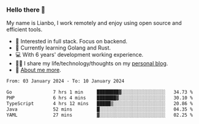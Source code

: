 ### Hello there 👋

My name is Lianbo, I work remotely and enjoy using open source and efficient tools.

- 🔭 Interested in full stack. Focus on backend.
- 🌱 Currently learning Golang and Rust.
- 💻 With 6 years' development working experience.
- ✍🏻 I share my life/technology/thoughts on my [personal blog](https://godruoyi.com).
- 👒 [About me more](https://godruoyi.com/posts/About-godruoyi).

<!--START_SECTION:waka-->

```txt
From: 03 January 2024 - To: 10 January 2024

Go               7 hrs 1 min     ████████▓░░░░░░░░░░░░░░░░   34.73 %
PHP              6 hrs 4 mins    ███████▓░░░░░░░░░░░░░░░░░   30.10 %
TypeScript       4 hrs 12 mins   █████▒░░░░░░░░░░░░░░░░░░░   20.86 %
Java             52 mins         █░░░░░░░░░░░░░░░░░░░░░░░░   04.35 %
YAML             27 mins         ▓░░░░░░░░░░░░░░░░░░░░░░░░   02.25 %
```

<!--END_SECTION:waka-->
